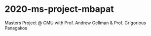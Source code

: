 # 2020-ms-project-mbapat
Masters Project @ CMU with Prof. Andrew Gellman &amp; Prof. Grigorious Panagakos
